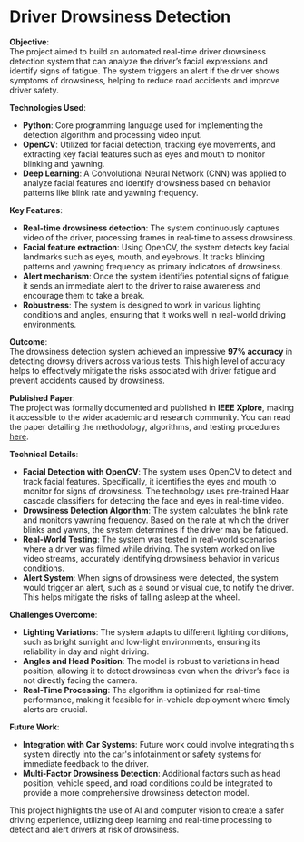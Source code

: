 # Driver Drowsiness Detection

**Objective**:  
The project aimed to build an automated real-time driver drowsiness detection system that can analyze the driver’s facial expressions and identify signs of fatigue. The system triggers an alert if the driver shows symptoms of drowsiness, helping to reduce road accidents and improve driver safety.

**Technologies Used**:
- **Python**: Core programming language used for implementing the detection algorithm and processing video input.
- **OpenCV**: Utilized for facial detection, tracking eye movements, and extracting key facial features such as eyes and mouth to monitor blinking and yawning.
- **Deep Learning**: A Convolutional Neural Network (CNN) was applied to analyze facial features and identify drowsiness based on behavior patterns like blink rate and yawning frequency.

**Key Features**:
- **Real-time drowsiness detection**: The system continuously captures video of the driver, processing frames in real-time to assess drowsiness.
- **Facial feature extraction**: Using OpenCV, the system detects key facial landmarks such as eyes, mouth, and eyebrows. It tracks blinking patterns and yawning frequency as primary indicators of drowsiness.
- **Alert mechanism**: Once the system identifies potential signs of fatigue, it sends an immediate alert to the driver to raise awareness and encourage them to take a break.
- **Robustness**: The system is designed to work in various lighting conditions and angles, ensuring that it works well in real-world driving environments.

**Outcome**:  
The drowsiness detection system achieved an impressive **97% accuracy** in detecting drowsy drivers across various tests. This high level of accuracy helps to effectively mitigate the risks associated with driver fatigue and prevent accidents caused by drowsiness.

**Published Paper**:  
The project was formally documented and published in **IEEE Xplore**, making it accessible to the wider academic and research community. You can read the paper detailing the methodology, algorithms, and testing procedures [here](https://ieeexplore.ieee.org/document/9532758).

**Technical Details**:
- **Facial Detection with OpenCV**: The system uses OpenCV to detect and track facial features. Specifically, it identifies the eyes and mouth to monitor for signs of drowsiness. The technology uses pre-trained Haar cascade classifiers for detecting the face and eyes in real-time video.
- **Drowsiness Detection Algorithm**: The system calculates the blink rate and monitors yawning frequency. Based on the rate at which the driver blinks and yawns, the system determines if the driver may be fatigued.
- **Real-World Testing**: The system was tested in real-world scenarios where a driver was filmed while driving. The system worked on live video streams, accurately identifying drowsiness behavior in various conditions.
- **Alert System**: When signs of drowsiness were detected, the system would trigger an alert, such as a sound or visual cue, to notify the driver. This helps mitigate the risks of falling asleep at the wheel.

**Challenges Overcome**:
- **Lighting Variations**: The system adapts to different lighting conditions, such as bright sunlight and low-light environments, ensuring its reliability in day and night driving.
- **Angles and Head Position**: The model is robust to variations in head position, allowing it to detect drowsiness even when the driver’s face is not directly facing the camera.
- **Real-Time Processing**: The algorithm is optimized for real-time performance, making it feasible for in-vehicle deployment where timely alerts are crucial.

**Future Work**:
- **Integration with Car Systems**: Future work could involve integrating this system directly into the car's infotainment or safety systems for immediate feedback to the driver.
- **Multi-Factor Drowsiness Detection**: Additional factors such as head position, vehicle speed, and road conditions could be integrated to provide a more comprehensive drowsiness detection model.

This project highlights the use of AI and computer vision to create a safer driving experience, utilizing deep learning and real-time processing to detect and alert drivers at risk of drowsiness.
